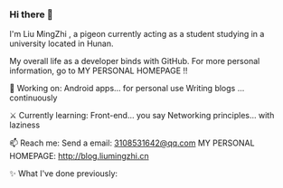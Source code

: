 ### Hi there 👋

<!--
**MartinLiuMingZhi/MartinLiuMingZhi** is a ✨ _special_ ✨ repository because its `README.md` (this file) appears on your GitHub profile.

Here are some ideas to get you started:

- 🔭 I’m currently working on ...
- 🌱 I’m currently learning ...
- 👯 I’m looking to collaborate on ...
- 🤔 I’m looking for help with ...
- 💬 Ask me about ...
- 📫 How to reach me: ...
- 😄 Pronouns: ...
- ⚡ Fun fact: ...
-->
I'm Liu MingZhi , a pigeon currently acting as a student studying in a university located in Hunan.

My overall life as a developer binds with GitHub. For more personal information, go to MY PERSONAL HOMEPAGE !!

🔨 Working on:
Android apps… for personal use
Writing blogs … continuously

⚔ Currently learning:
Front-end… you say
Networking principles… with laziness

📫 Reach me:
Send a email: 3108531642@qq.com
MY PERSONAL HOMEPAGE: http://blog.liumingzhi.cn

✨ What I've done previously:
